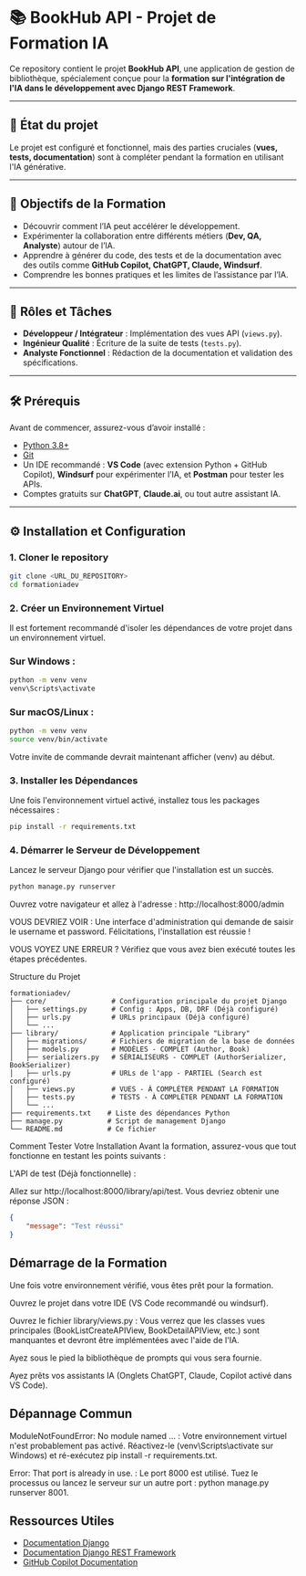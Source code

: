 # 📚 BookHub API - Projet de Formation IA

Ce repository contient le projet **BookHub API**, une application de gestion de bibliothèque, spécialement conçue pour la **formation sur l'intégration de l'IA dans le développement avec Django REST Framework**.

---

## 🚀 État du projet
Le projet est configuré et fonctionnel, mais des parties cruciales (**vues, tests, documentation**) sont à compléter pendant la formation en utilisant l'IA générative.

---

## 🎯 Objectifs de la Formation
- Découvrir comment l’IA peut accélérer le développement.  
- Expérimenter la collaboration entre différents métiers (**Dev, QA, Analyste**) autour de l’IA.  
- Apprendre à générer du code, des tests et de la documentation avec des outils comme **GitHub Copilot, ChatGPT, Claude, Windsurf**.  
- Comprendre les bonnes pratiques et les limites de l’assistance par l’IA.  

---

## 👥 Rôles et Tâches
- **Développeur / Intégrateur** : Implémentation des vues API (`views.py`).  
- **Ingénieur Qualité** : Écriture de la suite de tests (`tests.py`).  
- **Analyste Fonctionnel** : Rédaction de la documentation et validation des spécifications.  

---

## 🛠️ Prérequis
Avant de commencer, assurez-vous d’avoir installé :  
- [Python 3.8+](https://www.python.org/downloads/)  
- [Git](https://git-scm.com/downloads)  
- Un IDE recommandé : **VS Code** (avec extension Python + GitHub Copilot), **Windsurf** pour expérimenter l’IA, et **Postman** pour tester les APIs.  
- Comptes gratuits sur **ChatGPT**, **Claude.ai**, ou tout autre assistant IA.  

---

## ⚙️ Installation et Configuration

### 1. Cloner le repository
```bash
git clone <URL_DU_REPOSITORY>
cd formationiadev
```
### 2. Créer un Environnement Virtuel
Il est fortement recommandé d'isoler les dépendances de votre projet dans un environnement virtuel.

### Sur Windows :

```bash
python -m venv venv
venv\Scripts\activate
```

### Sur macOS/Linux :

```bash
python -m venv venv
source venv/bin/activate
```
Votre invite de commande devrait maintenant afficher (venv) au début.

### 3. Installer les Dépendances
Une fois l'environnement virtuel activé, installez tous les packages nécessaires :

```bash
pip install -r requirements.txt
```

### 4. Démarrer le Serveur de Développement
Lancez le serveur Django pour vérifier que l'installation est un succès.

```bash
python manage.py runserver
```
Ouvrez votre navigateur et allez à l'adresse : http://localhost:8000/admin

VOUS DEVRIEZ VOIR : Une interface d'administration qui demande de saisir le username et password. Félicitations, l'installation est réussie !

VOUS VOYEZ UNE ERREUR ? Vérifiez que vous avez bien exécuté toutes les étapes précédentes.

Structure du Projet
```text
formationiadev/
├── core/                # Configuration principale du projet Django
│   ├── settings.py      # Config : Apps, DB, DRF (Déjà configuré)
│   ├── urls.py          # URLs principaux (Déjà configuré)
│   └── ...
├── library/             # Application principale "Library"
│   ├── migrations/      # Fichiers de migration de la base de données
│   ├── models.py        # MODÈLES - COMPLET (Author, Book)
│   ├── serializers.py   # SÉRIALISEURS - COMPLET (AuthorSerializer, BookSerializer)
│   ├── urls.py          # URLs de l'app - PARTIEL (Search est configuré)
│   ├── views.py         # VUES - À COMPLÉTER PENDANT LA FORMATION
│   ├── tests.py         # TESTS - À COMPLÉTER PENDANT LA FORMATION
│   └── ...
├── requirements.txt    # Liste des dépendances Python
├── manage.py           # Script de management Django
└── README.md           # Ce fichier
```

Comment Tester Votre Installation
Avant la formation, assurez-vous que tout fonctionne en testant les points suivants :

L'API de test (Déjà fonctionnelle) :

Allez sur http://localhost:8000/library/api/test. Vous devriez obtenir une réponse JSON :

```json
{
    "message": "Test réussi"
}
```

## Démarrage de la Formation
Une fois votre environnement vérifié, vous êtes prêt pour la formation.

Ouvrez le projet dans votre IDE (VS Code recommandé ou windsurf).

Ouvrez le fichier library/views.py : Vous verrez que les classes vues principales (BookListCreateAPIView, BookDetailAPIView, etc.) sont manquantes et devront être implémentées avec l'aide de l'IA.

Ayez sous le pied la bibliothèque de prompts qui vous sera fournie.

Ayez prêts vos assistants IA (Onglets ChatGPT, Claude, Copilot activé dans VS Code).

## Dépannage Commun
ModuleNotFoundError: No module named ... : Votre environnement virtuel n'est probablement pas activé. Réactivez-le (venv\Scripts\activate sur Windows) et ré-exécutez pip install -r requirements.txt.

Error: That port is already in use. : Le port 8000 est utilisé. Tuez le processus ou lancez le serveur sur un autre port : python manage.py runserver 8001.

## Ressources Utiles
- [Documentation Django](https://docs.djangoproject.com/fr/5.2/)
- [Documentation Django REST Framework](https://www.django-rest-framework.org/)
- [GitHub Copilot Documentation](https://docs.github.com/en/copilot)